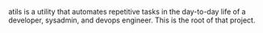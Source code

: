 atils is a utility that automates repetitive tasks in the day-to-day life of a developer, sysadmin, and devops engineer. This is the root of that project.

